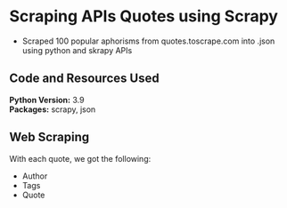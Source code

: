 # Scraping APIs Quotes using Scrapy

* Scraped 100 popular aphorisms from quotes.toscrape.com into .json using python and skrapy APIs

## Code and Resources Used 
**Python Version:** 3.9  
**Packages:** scrapy, json 

## Web Scraping
With each quote, we got the following:
*	Author
*	Tags
*	Quote

